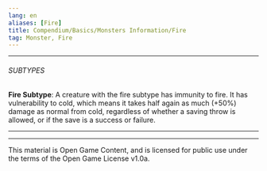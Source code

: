 ```yaml
---
lang: en
aliases: [Fire]
title: Compendium/Basics/Monsters Information/Fire
tag: Monster, Fire
---
```



---

###### SUBTYPES


**Fire Subtype**: A creature with the fire subtype has immunity to fire. It has vulnerability to cold, which means it takes half again as much (+50%) damage as normal from cold, regardless of whether a saving throw is allowed, or if the save is a success or failure.


---

---

This material is Open Game Content, and is licensed for public use under
the terms of the Open Game License v1.0a.

